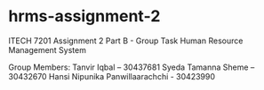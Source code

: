 # hrms-assignment-2

ITECH 7201
Assignment 2
Part B  - Group Task
Human Resource Management System

 
Group Members:
Tanvir Iqbal – 30437681
Syeda Tamanna Sheme – 30432670
Hansi Nipunika Panwillaarachchi  - 30423990
